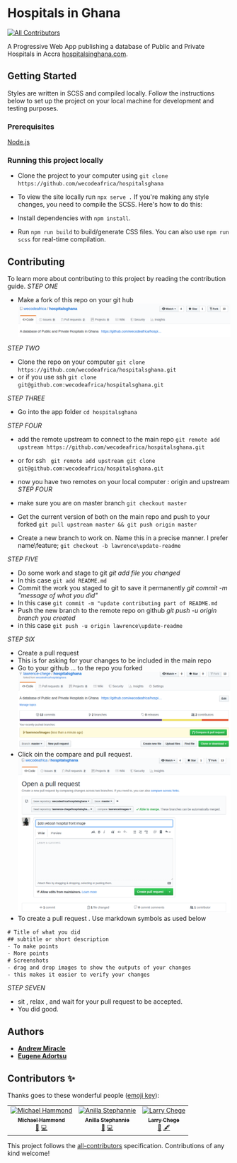 # Hospitals in Ghana
[![All Contributors](https://img.shields.io/badge/all_contributors-3-orange.svg?style=flat-square)](#contributors)

A Progressive Web App publishing a database of Public and Private Hospitals in Accra
[hospitalsinghana.com](https://github.com/wecodeafrica/hospitalsghanas).

## Getting Started

Styles are written in SCSS and compiled locally. Follow the instructions below to set up the project on your local machine for development and testing purposes. 

### Prerequisites
[Node.js](https://nodejs.org/)


### Running this project locally
- Clone the project to your computer using `git clone https://github.com/wecodeafrica/hospitalsghana`

- To view the site locally run `npx serve .`
If you're making any style changes, you need to compile the SCSS. Here's how to do this:

- Install dependencies with `npm install`.
- Run `npm run build` to build/generate CSS files. You can also use `npm run scss` for real-time compilation.


## Contributing

To learn more about contributing to this project by reading the contribution guide.
*STEP ONE*
- Make a fork of this repo on your git hub
![FORK](images/Fork.png)

*STEP TWO*
- Clone the repo on your computer
`git clone https://github.com/wecodeafrica/hospitalsghana.git` 
- or if you use ssh
`git clone git@github.com:wecodeafrica/hospitalsghana.git`

*STEP THREE*
- Go into the app folder
`cd hospitalsghana`

*STEP FOUR*
- add the remote upstream to connect to the main repo
` git remote add upstream https://github.com/wecodeafrica/hospitalsghana.git `
- or for ssh
` git remote add upstream git clone git@github.com:wecodeafrica/hospitalsghana.git`

- now you have two remotes on your local computer : origin and upstream
*STEP FOUR*
- make sure you are on master branch
`git checkout master`
- Get the current version of both on the main repo and push to your forked 
`git pull upstream master && git push origin master`
- Create a new branch to work on. Name this in a precise manner. I prefer name\feature;
`git checkout -b lawrence\update-readme`

*STEP FIVE*
- Do some work and stage to git
_git add file you changed_
- In this case
`git add README.md`
- Commit the work you staged to git to save it permanently
_git commit -m "message of what you did"_
- In this case
`git commit -m "update contributing part of README.md`
- Push the new branch to the remote repo on github
_git push -u origin branch you created_
- in this case
`git push -u origin lawrence\update-readme`

*STEP SIX*
- Create a pull request
- This is for asking for your changes to be included in the main repo
- Go to your github ... to the repo you forked
![Pull Request](images/pullrequest.png)
- Click oin the compare and pull request.
![Pull Request](images/pulrequest2.png)
- To create a pull request . Use markdown symbols as used below
```
# Title of what you did
## subtitle or short description
- To make points
- More points
# Screenshots
- drag and drop images to show the outputs of your changes
- this makes it easier to verify your changes

```
*STEP SEVEN*
- sit , relax , and wait for your pull request to be accepted.
- You did good.


## Authors

* [**Andrew Miracle**](https://github.com/koolamusic)
* [**Eugene Adortsu**](https://github.com/eadortsu) 
## Contributors ✨

Thanks goes to these wonderful people ([emoji key](https://allcontributors.org/docs/en/emoji-key)):

<!-- ALL-CONTRIBUTORS-LIST:START - Do not remove or modify this section -->
<!-- prettier-ignore -->
<table>
  <tr>
    <td align="center"><a href="https://github.com/mickeymond"><img src="https://avatars1.githubusercontent.com/u/33749130?v=4" width="100px;" alt="Michael Hammond"/><br /><sub><b>Michael Hammond</b></sub></a><br /><a href="https://github.com/wecodeafrica/hospitalsghana/commits?author=mickeymond" title="Documentation">📖</a> <a href="https://github.com/wecodeafrica/hospitalsghana/commits?author=mickeymond" title="Code">💻</a></td>
    <td align="center"><a href="https://github.com/Anillab"><img src="https://avatars2.githubusercontent.com/u/38463007?v=4" width="100px;" alt="Anilla Stephannie"/><br /><sub><b>Anilla Stephannie</b></sub></a><br /><a href="https://github.com/wecodeafrica/hospitalsghana/commits?author=Anillab" title="Documentation">📖</a> <a href="https://github.com/wecodeafrica/hospitalsghana/commits?author=Anillab" title="Code">💻</a></td>
    <td align="center"><a href="https://github.com/lawrence-chege"><img src="https://avatars3.githubusercontent.com/u/54583143?v=4" width="100px;" alt="Larry Chege"/><br /><sub><b>Larry Chege</b></sub></a><br /><a href="https://github.com/wecodeafrica/hospitalsghana/commits?author=lawrence-chege" title="Documentation">📖</a> <a href="#content-lawrence-chege" title="Content">🖋</a></td>
  </tr>
</table>

<!-- ALL-CONTRIBUTORS-LIST:END -->

This project follows the [all-contributors](https://github.com/all-contributors/all-contributors) specification. Contributions of any kind welcome!